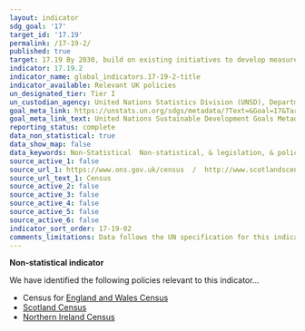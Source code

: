 ```yaml
---
layout: indicator
sdg_goal: '17'
target_id: '17.19'
permalink: /17-19-2/
published: true
target: 17.19 By 2030, build on existing initiatives to develop measurements of progress on sustainable development that complement gross domestic product, and support statistical capacity-building in developing countries
indicator: 17.19.2
indicator_name: global_indicators.17-19-2-title
indicator_available: Relevant UK policies
un_designated_tier: Tier I
un_custodian_agency: United Nations Statistics Division (UNSD), Department of Economic and Social Affairs, United Nations
goal_meta_link: https://unstats.un.org/sdgs/metadata/?Text=&Goal=17&Target=17.19
goal_meta_link_text: United Nations Sustainable Development Goals Metadata (PDF 469 KB)
reporting_status: complete
data_non_statistical: true
data_show_map: false
data_keywords: Non-Statistical  Non-statistical, & legislation, & policy
source_active_1: false
source_url_1: https://www.ons.gov.uk/census  /  http://www.scotlandscensus.gov.uk/  /  https://www.nisra.gov.uk/statistics/census
source_url_text_1: Census
source_active_2: false
source_active_3: false
source_active_4: false
source_active_5: false
source_active_6: false
indicator_sort_order: 17-19-02
comments_limitations: Data follows the UN specification for this indicator. This indicator has been identified in collaboration with topic experts.
---
```

**Non-statistical indicator**

We have identified the following policies relevant to this indicator...

- Census for [England and Wales Census](https://www.ons.gov.uk/census)
- [Scotland Census](http://www.scotlandscensus.gov.uk/)
- [Northern Ireland Census](https://www.nisra.gov.uk/statistics/census)<br><br>
